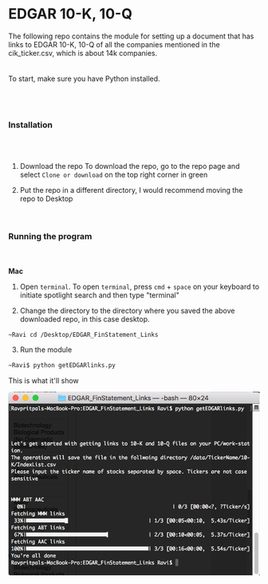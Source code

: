 # EDGAR 10-K, 10-Q <br>
The following repo contains the module for setting up a document that has links to EDGAR 10-K, 10-Q of all the companies mentioned in the cik_ticker.csv, which is about 14k companies. <br><br>
<br>
To start, make sure you have Python installed. <br><br><br><br>
### Installation

<br><br>

1. Download the repo
To download the repo, go to the repo page and select `Clone or download` on the top right corner in green

2. Put the repo in a different directory, I would recommend moving the repo to Desktop
<br><br><br>
### Running the program
<br><br>
**Mac**

1. Open ``terminal``. To open ``terminal``, press ``cmd`` + ``space`` on your keyboard to initiate spotlight search and then type "terminal"

2. Change the directory to the directory where you saved the above downloaded repo, in this case desktop.

```bash
~Ravi cd /Desktop/EDGAR_FinStatement_Links
```
3. Run the module

```bash
~Ravi$ python getEDGARlinks.py
```

This is what it'll show

![alt text][logo]

[logo]: https://github.com/rkohli3/EDGAR_FinStatement_Links/blob/master/program.png
